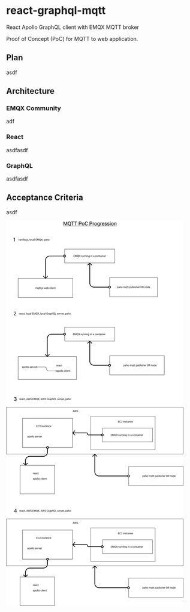 # react-graphql-mqtt

React Apollo GraphQL client with EMQX MQTT broker

Proof of Concept (PoC) for MQTT to web application.

## Plan

asdf

## Architecture

### EMQX Community

adf

### React

asdfasdf

### GraphQL

asdfasdf


## Acceptance Criteria

asdf

![Plan](plan.png)